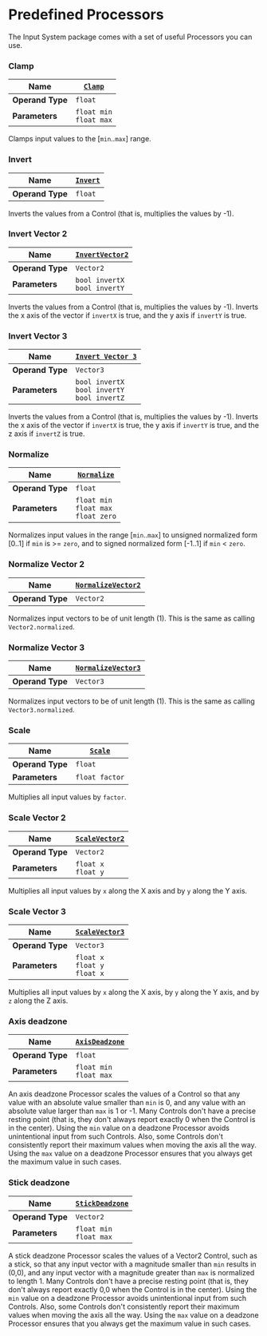 # Predefined Processors

The Input System package comes with a set of useful Processors you can use.

### Clamp

|__Name__|[`Clamp`](../api/UnityEngine.InputSystem.Processors.ClampProcessor.html)|
|---|---|
|__Operand Type__|`float`|
|__Parameters__|`float min`<br>`float max`|

Clamps input values to the [`min`..`max`] range.

### Invert

|__Name__|[`Invert`](../api/UnityEngine.InputSystem.Processors.InvertProcessor.html)|
|---|---|
|__Operand Type__|`float`|

Inverts the values from a Control (that is, multiplies the values by -1).

### Invert Vector 2

|__Name__|[`InvertVector2`](../api/UnityEngine.InputSystem.Processors.InvertVector2Processor.html)|
|---|---|
|__Operand Type__|`Vector2`|
|__Parameters__|`bool invertX`<br>`bool invertY`|

Inverts the values from a Control (that is, multiplies the values by -1). Inverts the x axis of the vector if `invertX` is true, and the y axis if `invertY` is true.

### Invert Vector 3

|__Name__|[`Invert Vector 3`](../api/UnityEngine.InputSystem.Processors.InvertVector3Processor.html)|
|---|---|
|__Operand Type__|`Vector3`|
|__Parameters__|`bool invertX`<br>`bool invertY`<br>`bool invertZ`|

Inverts the values from a Control (that is, multiplies the values by -1). Inverts the x axis of the vector if `invertX` is true, the y axis if `invertY` is true, and the z axis if `invertZ` is true.

### Normalize

|__Name__|[`Normalize`](../api/UnityEngine.InputSystem.Processors.NormalizeProcessor.html)|
|---|---|
|__Operand Type__|`float`|
|__Parameters__|`float min`<br>`float max`<br>`float zero`|

Normalizes input values in the range [`min`..`max`] to unsigned normalized form [0..1] if `min` is >= `zero`, and to signed normalized form [-1..1] if `min` < `zero`.

### Normalize Vector 2

|__Name__|[`NormalizeVector2`](../api/UnityEngine.InputSystem.Processors.NormalizeVector2Processor.html)|
|---|---|
|__Operand Type__|`Vector2`|

Normalizes input vectors to be of unit length (1). This is the same as calling `Vector2.normalized`.

### Normalize Vector 3

|__Name__|[`NormalizeVector3`](../api/UnityEngine.InputSystem.Processors.NormalizeVector3Processor.html)|
|---|---|
|__Operand Type__|`Vector3`|

Normalizes input vectors to be of unit length (1). This is the same as calling `Vector3.normalized`.

### Scale

|__Name__|[`Scale`](../api/UnityEngine.InputSystem.Processors.ScaleProcessor.html)|
|---|---|
|__Operand Type__|`float`|
|__Parameters__|`float factor`|

Multiplies all input values by `factor`.

### Scale Vector 2

|__Name__|[`ScaleVector2`](../api/UnityEngine.InputSystem.Processors.ScaleVector2Processor.html)|
|---|---|
|__Operand Type__|`Vector2`|
|__Parameters__|`float x`<br>`float y`|

Multiplies all input values by `x` along the X axis and by `y` along the Y axis.

### Scale Vector 3

|__Name__|[`ScaleVector3`](../api/UnityEngine.InputSystem.Processors.ScaleVector3Processor.html)|
|---|---|
|__Operand Type__|`Vector3`|
|__Parameters__|`float x`<br>`float y`<br>`float x`|

Multiplies all input values by `x` along the X axis, by `y` along the Y axis, and by `z` along the Z axis.

### Axis deadzone

|__Name__|[`AxisDeadzone`](../api/UnityEngine.InputSystem.Processors.AxisDeadzoneProcessor.html)|
|---|---|
|__Operand Type__|`float`|
|__Parameters__|`float min`<br>`float max`|

An axis deadzone Processor scales the values of a Control so that any value with an absolute value smaller than `min` is 0, and any value with an absolute value larger than `max` is 1 or -1. Many Controls don't have a precise resting point (that is, they don't always report exactly 0 when the Control is in the center). Using the `min` value on a deadzone Processor avoids unintentional input from such Controls. Also, some Controls don't consistently report their maximum values when moving the axis all the way. Using the `max` value on a deadzone Processor ensures that you always get the maximum value in such cases.

### Stick deadzone

|__Name__|[`StickDeadzone`](../api/UnityEngine.InputSystem.Processors.StickDeadzoneProcessor.html)|
|---|---|
|__Operand Type__|`Vector2`|
|__Parameters__|`float min`<br>`float max`|

A stick deadzone Processor scales the values of a Vector2 Control, such as a stick, so that any input vector with a magnitude smaller than `min` results in (0,0), and any input vector with a magnitude greater than `max` is normalized to length 1. Many Controls don't have a precise resting point (that is, they don't always report exactly 0,0 when the Control is in the center). Using the `min` value on a deadzone Processor avoids unintentional input from such Controls. Also, some Controls don't consistently report their maximum values when moving the axis all the way. Using the `max` value on a deadzone Processor ensures that you always get the maximum value in such cases.